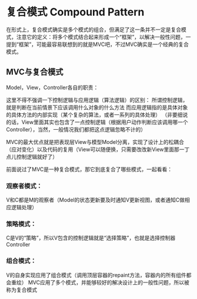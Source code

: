 # 复合模式 Compound Pattern

在形式上，复合模式确实是多个模式的组合，但满足了这一条并不一定是复合模式，注意它的定义：将多个模式结合起来形成一个“框架”，以解决一般性问题，一提到“框架”，可能最容易联想到的就是MVC吧，不过MVC确实是一个经典的复合模式。

## MVC与复合模式
Model，View，Controller各自的职责：

这里不得不强调一下控制逻辑与应用逻辑（算法逻辑）的区别：
所谓控制逻辑，就是判断在当前情景下应该调用什么对象的什么方法
而应用逻辑指的是具体对象的具体方法的内部实现（某个复杂的算法，或者一系列的具体处理）
（非要细说的话，View里面其实也包含了一点控制逻辑（根据用户动作判断应该调用哪一个Controller），当然，一般情况我们都把这点逻辑忽略不计的）

MVC的最大优点就是把表现层View与模型Model分离，实现了设计上的松耦合（应对变化）以及代码的复用（View可以随便换，只需要改改新View里面那一丁点儿控制逻辑就好了）

前面说过了MVC是一种复合模式，那它到底复合了哪些模式，一起看看：

### 观察者模式：
V和C都是M的观察者（Model的状态更新要及时通知V更新视图，或者通知C做相应逻辑处理）

### 策略模式：
C是V的“策略”，所以V包含的控制逻辑就是“选择策略”，也就是选择控制器Controller

### 组合模式：
V的自身实现应用了组合模式（调用顶层容器的repaint方法，容器内的所有组件都会重绘）
MVC应用了多个模式，并能够较好的解决设计上的一般性问题，所以被称为复合模式

